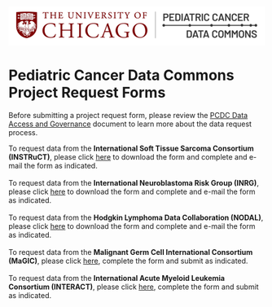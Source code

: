 ![Logo](img/PcdcLogo.png)
# Pediatric Cancer Data Commons<br> Project Request Forms

Before submitting a project request form, please review the [PCDC Data Access and Governance](https://docs.pedscommons.org/DataAccessAndGovernance/) document to learn more about the data request process.

To request data from the **International Soft Tissue Sarcoma Consortium (INSTRuCT)**, please click [here](https://commons.cri.uchicago.edu/wp-content/uploads/2021/07/INSTRuCT_ApplicationForm-20200703.docx) to download the form and complete and e-mail the form as indicated.
<br>
<br>
To request data from the **International Neuroblastoma Risk Group (INRG)**, please click [here](https://commons.cri.uchicago.edu/wp-content/uploads/2024/01/INRG-Project-Request-Form.doc) to download the form and complete and e-mail the form as indicated.
<br>
<br>
To request data from the **Hodgkin Lymphoma Data Collaboration (NODAL)**, please click [here](https://commons.cri.uchicago.edu/wp-content/uploads/2022/05/NODAL_ProjectRequestForm.docx) to download the form and complete and e-mail the form as indicated.
<br>
<br>
To request data from the **Malignant Germ Cell International Consortium (MaGIC)**, please click [here](https://magicconsortium.com/data-analysis-proposal-form/), complete the form and submit as indicated.
<br>
<br>
To request data from the **International Acute Myeloid Leukemia Consortium (INTERACT)**, please click [here](https://commons.cri.uchicago.edu/wp-content/uploads/2024/01/INTERACT-Project-Request-Form.docx), complete the form and submit as indicated.